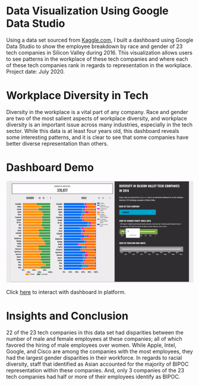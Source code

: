 # Data Visualization Using Google Data Studio
Using a data set sourced from [Kaggle.com](https://www.kaggle.com/rtatman/silicon-valley-diversity-data), I built a dashboard using Google Data Studio to show the employee breakdown by race and gender of 23 tech companies in Silicon Valley during 2016. This visualization allows users to see patterns in the workplace of these tech companies and where each of these tech companies rank in regards to representation in the workplace. Project date: July 2020.

# Workplace Diversity in Tech
Diversity in the workplace is a vital part of any company. Race and gender are two of the most salient aspects of workplace diversity, and workplace diversity is an important issue across many industries, especially in the tech sector. While this data is at least four years old, this dashboard reveals some interesting patterns, and it is clear to see that some companies have better diverse representation than others. 

# Dashboard Demo
![Google Data Studio DB Demo](https://github.com/linayang-io/googledatastudio-worksample/blob/master/lyang_gds_demo.gif)

Click [here](https://datastudio.google.com/reporting/e71e98cb-f2e8-4bda-8c11-ed203cd201f7/page/6DecB) to interact with dashboard in platform.

# Insights and Conclusion
22 of the 23 tech companies in this data set had disparities between the number of male and female employees at these companies; all of which favored the hiring of male employees over women. While Apple, Intel, Google, and Cisco are among the companies with the most employees, they had the largest gender disparities in their workforce. In regards to racial diversity, staff that identified as Asian accounted for the majority of BIPOC representation within these companies. And, only 3 companies of the 23 tech companies had half or more of their employees identify as BIPOC.
